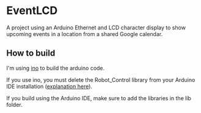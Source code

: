 EventLCD
========

A project using an Arduino Ethernet and LCD character display to show upcoming events in a location from a shared Google calendar.

How to build
--------
I'm using [ino](http://inotool.org) to build the arduino code.

If you use ino, you must delete the Robot_Control library from your Arduino IDE installation ([explanation here](https://github.com/amperka/ino/issues/85)).

If you build using the Arduino IDE, make sure to add the libraries in the lib folder.
